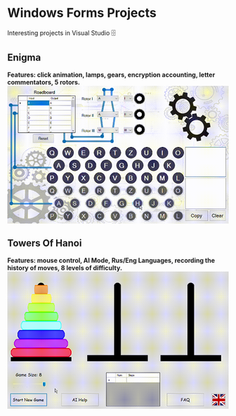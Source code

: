 # Windows Forms Projects
Interesting projects in Visual Studio 🗄

## Enigma
**Features: click animation, lamps, gears, encryption accounting, letter commentators, 5 rotors.** </br>
![](/Enigma/EnigmaApp.gif)

## Towers Of Hanoi
**Features: mouse control, AI Mode, Rus/Eng Languages, recording the history of moves, 8 levels of difficulty.** </br>
![](/TowersOfHanoi/TowersApp.gif)
